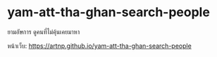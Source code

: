# yam-att-tha-ghan-search-people
ยามอัษการ
ดูคนที่ไม่คุ้นเคยมาหา

หน้าเว็บ: https://artnp.github.io/yam-att-tha-ghan-search-people
